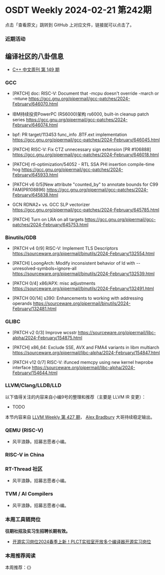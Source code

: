 # OSDT Weekly 2024-02-21 第242期

点击「查看原文」跳转到 GitHub 上对应文件，链接就可以点击了。

### 近期活动

## 编译社区的八卦信息

- [C++ 中文周刊 第 149 期](https://mp.weixin.qq.com/s/WE83AdoX6EytxvD1BiJEKw)

### GCC

- [PATCH] doc: RISC-V: Document that -mcpu doesn't override -march or -mtune
  https://gcc.gnu.org/pipermail/gcc-patches/2024-February/646070.html

- IBM持续投资PowerPC (RS6000)架构
  rs6000, built-in cleanup patch series
  https://gcc.gnu.org/pipermail/gcc-patches/2024-February/646074.html

- bpf: PR target/113453 func_info .BTF.ext implementation
  https://gcc.gnu.org/pipermail/gcc-patches/2024-February/646045.html

- [PATCH] RISC-V: Fix CTZ unnecessary sign extension [PR #106888]
  https://gcc.gnu.org/pipermail/gcc-patches/2024-February/646018.html

- [PATCH] rtl-optimization/54052 - RTL SSA PHI insertion compile-time hog
  https://gcc.gnu.org/pipermail/gcc-patches/2024-February/645933.html

- [PATCH v6 0/5]New attribute "counted_by" to annotate bounds for C99 FAM(PR108896)
  https://gcc.gnu.org/pipermail/gcc-patches/2024-February/645838.html

- GCN RDNA2+ vs. GCC SLP vectorizer
  https://gcc.gnu.org/pipermail/gcc-patches/2024-February/645785.html

- [PATCH] Turn on LRA on all targets
  https://gcc.gnu.org/pipermail/gcc-patches/2024-February/645753.html

### Binutils/GDB

- [PATCH v4 0/9] RISC-V: Implement TLS Descriptors
  https://sourceware.org/pipermail/binutils/2024-February/132554.html

- [PATCH] LoongArch: Modify inconsistent behavior of ld with --unresolved-symbols=ignore-all
  https://sourceware.org/pipermail/binutils/2024-February/132539.html

- [PATCH 0/4] x86/APX: misc adjustments
  https://sourceware.org/pipermail/binutils/2024-February/132491.html

- [PATCH 00/14] s390: Enhancements to working with addressing operands
  https://sourceware.org/pipermail/binutils/2024-February/132481.html

### GLIBC

- [PATCH v2 0/3] Improve wcsstr
  https://sourceware.org/pipermail/libc-alpha/2024-February/154875.html

- [PATCH] x86_64: Exclude SSE, AVX and FMA4 variants in libm multiarch
  https://sourceware.org/pipermail/libc-alpha/2024-February/154847.html

- [PATCH v12 0/7] RISC-V: ifunced memcpy using new kernel hwprobe interface
  https://sourceware.org/pipermail/libc-alpha/2024-February/154644.html

### LLVM/Clang/LLDB/LLD


以下值得关注的内容来自小编9号的整理和推荐（主要是 LLVM IR 变更）：

- TODO

本节内容来自 [LLVM Weekly 第 427 期](http://llvmweekly.org/issue/427)，
[Alex Bradbury](https://www.linkedin.com/in/alex-bradbury/) 大哥持续稳定输出。

### QEMU (RISC-V)

- 风平浪静。招募志愿者小编。

### RISC-V in China

### RT-Thread 社区

- 风平浪静。招募志愿者小编。

### TVM / AI Compilers

- 风平浪静。招募志愿者小编。

### 本周工具链岗位

**往期社招及实习生招聘长期有效。**

- [开源实习岗位2024春季上新！PLCT实验室开放多个编译器开源实习岗位](https://mp.weixin.qq.com/s/D-l7hE2S-21NCAZsVqPzMA)

### 本周推荐阅读

本周推荐：《》
